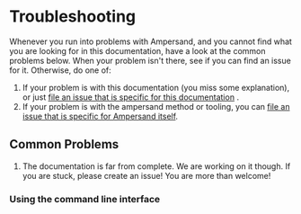 # Troubleshooting
Whenever you run into problems with Ampersand, and you cannot find what you are looking for in this documentation, have a look at the common problems below. When your problem isn't there, see if you can find an issue for it. Otherwise, do one of:

  1. If your problem is with this documentation (you miss some explanation), or just [file an issue that is specific for this documentation](http://github.com/AmpersandTarski/documentation/issues) .
  2. If your problem is with the ampersand method or tooling, you can [file an issue that is specific for Ampersand itself](http://github.com/AmpersandTarski/ampersand/issues).

## Common Problems
<!---
This is ment to become a list that helps users with frequent asked questions
-->
 1. The documentation is far from complete. We are working on it though. If you are stuck, please create an issue! You are more than welcome!

### Using the command line interface